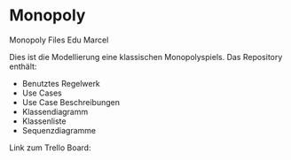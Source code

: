 # Monopoly
Monopoly Files Edu Marcel

Dies ist die Modellierung eine klassischen Monopolyspiels. 
Das Repository enthält:
- Benutztes Regelwerk
- Use Cases
- Use Case Beschreibungen
- Klassendiagramm
- Klassenliste
- Sequenzdiagramme

Link zum Trello Board:
